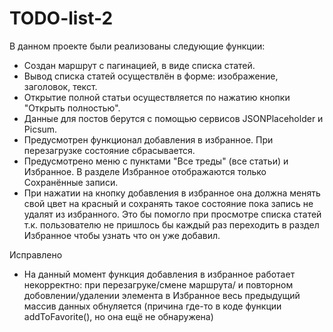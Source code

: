 # TODO-list-2
В данном проекте были реализованы следующие функции:

- Создан маршрут с пагинацией, в виде списка статей.
- Вывод списка статей осуществлён в форме: изображение, заголовок, текст.
- Открытие полной статьи осуществляется по нажатию кнопки "Открыть полностью".
- Данные для постов берутся с помощью сервисов JSONPlaceholder и Picsum.
- Предусмотрен функционал добавления в избранное. При перезагрузке состояние сбрасывается.
- Предусмотрено меню с пунктами "Все треды" (все статьи) и Избранное. В разделе Избранное отображаются только Сохранённые записи.
- При нажатии на кнопку добавления в избранное она должна менять свой цвет на красный и сохранять такое состояние пока запись не удалят из избранного. Это бы помогло при просмотре списка статей т.к. пользователю не пришлось бы каждый раз переходить в раздел Избранное чтобы узнать что он уже добавил.


Исправлено
- На данный момент функция добавления в избранное работает некорректно: при перезагруке/смене маршрута/ и повторном добовлении/удалении элемента в Избранное весь предыдущий массив данных обнуляется (причина где-то в коде функции addToFavorite(), но она ещё не обнаружена)
